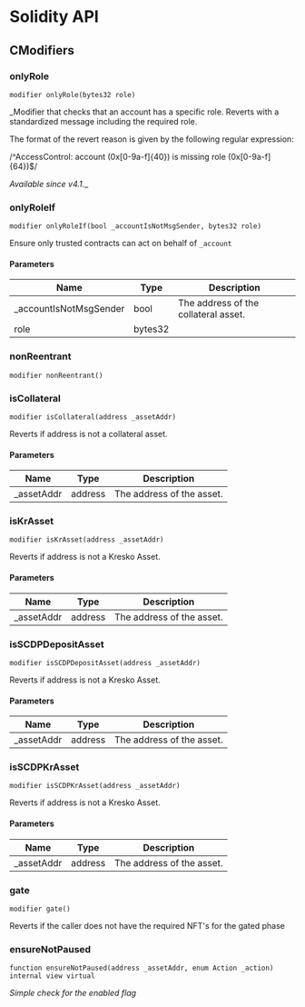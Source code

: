 # Solidity API

## CModifiers

### onlyRole

```solidity
modifier onlyRole(bytes32 role)
```

_Modifier that checks that an account has a specific role. Reverts
with a standardized message including the required role.

The format of the revert reason is given by the following regular expression:

 /^AccessControl: account (0x[0-9a-f]{40}) is missing role (0x[0-9a-f]{64})$/

_Available since v4.1.__

### onlyRoleIf

```solidity
modifier onlyRoleIf(bool _accountIsNotMsgSender, bytes32 role)
```

Ensure only trusted contracts can act on behalf of `_account`

#### Parameters

| Name | Type | Description |
| ---- | ---- | ----------- |
| _accountIsNotMsgSender | bool | The address of the collateral asset. |
| role | bytes32 |  |

### nonReentrant

```solidity
modifier nonReentrant()
```

### isCollateral

```solidity
modifier isCollateral(address _assetAddr)
```

Reverts if address is not a collateral asset.

#### Parameters

| Name | Type | Description |
| ---- | ---- | ----------- |
| _assetAddr | address | The address of the asset. |

### isKrAsset

```solidity
modifier isKrAsset(address _assetAddr)
```

Reverts if address is not a Kresko Asset.

#### Parameters

| Name | Type | Description |
| ---- | ---- | ----------- |
| _assetAddr | address | The address of the asset. |

### isSCDPDepositAsset

```solidity
modifier isSCDPDepositAsset(address _assetAddr)
```

Reverts if address is not a Kresko Asset.

#### Parameters

| Name | Type | Description |
| ---- | ---- | ----------- |
| _assetAddr | address | The address of the asset. |

### isSCDPKrAsset

```solidity
modifier isSCDPKrAsset(address _assetAddr)
```

Reverts if address is not a Kresko Asset.

#### Parameters

| Name | Type | Description |
| ---- | ---- | ----------- |
| _assetAddr | address | The address of the asset. |

### gate

```solidity
modifier gate()
```

Reverts if the caller does not have the required NFT's for the gated phase

### ensureNotPaused

```solidity
function ensureNotPaused(address _assetAddr, enum Action _action) internal view virtual
```

_Simple check for the enabled flag_

